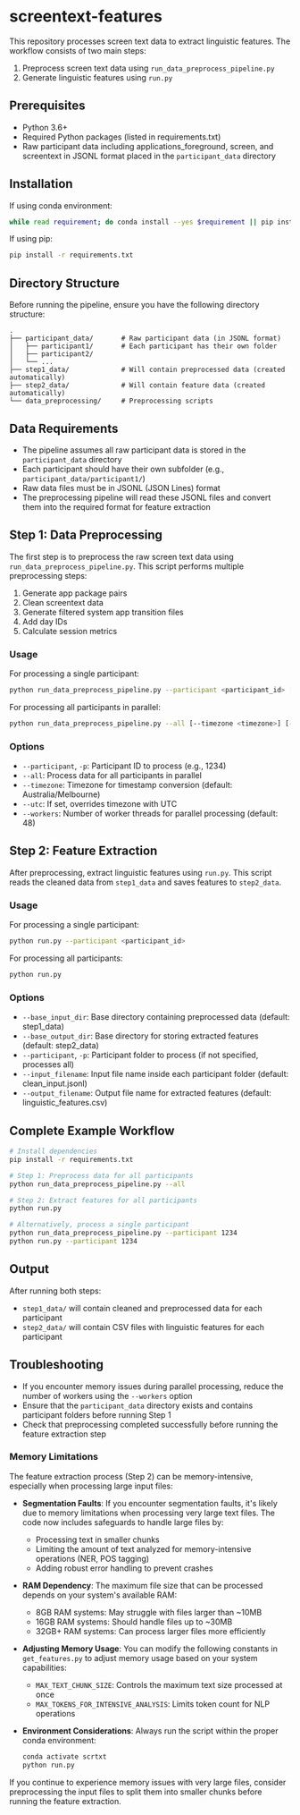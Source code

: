 # screentext-features

This repository processes screen text data to extract linguistic features. The workflow consists of two main steps:

1. Preprocess screen text data using `run_data_preprocess_pipeline.py`
2. Generate linguistic features using `run.py`

## Prerequisites

- Python 3.6+
- Required Python packages (listed in requirements.txt)
- Raw participant data including applications_foreground, screen, and screentext in JSONL format placed in the `participant_data` directory

## Installation

If using conda environment:
```bash
while read requirement; do conda install --yes $requirement || pip install $requirement; done < requirements.txt
```

If using pip:
```bash
pip install -r requirements.txt
```

## Directory Structure

Before running the pipeline, ensure you have the following directory structure:
```
.
├── participant_data/       # Raw participant data (in JSONL format)
│   ├── participant1/       # Each participant has their own folder
│   ├── participant2/
│   └── ...
├── step1_data/             # Will contain preprocessed data (created automatically)
├── step2_data/             # Will contain feature data (created automatically)
└── data_preprocessing/     # Preprocessing scripts
```

## Data Requirements

- The pipeline assumes all raw participant data is stored in the `participant_data` directory
- Each participant should have their own subfolder (e.g., `participant_data/participant1/`)
- Raw data files must be in JSONL (JSON Lines) format
- The preprocessing pipeline will read these JSONL files and convert them into the required format for feature extraction

## Step 1: Data Preprocessing

The first step is to preprocess the raw screen text data using `run_data_preprocess_pipeline.py`. This script performs multiple preprocessing steps:

1. Generate app package pairs
2. Clean screentext data
3. Generate filtered system app transition files
4. Add day IDs
5. Calculate session metrics

### Usage

For processing a single participant:
```bash
python run_data_preprocess_pipeline.py --participant <participant_id> [--timezone <timezone>]
```

For processing all participants in parallel:
```bash
python run_data_preprocess_pipeline.py --all [--timezone <timezone>] [--workers <num>]
```

### Options
- `--participant`, `-p`: Participant ID to process (e.g., 1234)
- `--all`: Process data for all participants in parallel
- `--timezone`: Timezone for timestamp conversion (default: Australia/Melbourne)
- `--utc`: If set, overrides timezone with UTC
- `--workers`: Number of worker threads for parallel processing (default: 48)

## Step 2: Feature Extraction

After preprocessing, extract linguistic features using `run.py`. This script reads the cleaned data from `step1_data` and saves features to `step2_data`.

### Usage

For processing a single participant:
```bash
python run.py --participant <participant_id>
```

For processing all participants:
```bash
python run.py
```

### Options
- `--base_input_dir`: Base directory containing preprocessed data (default: step1_data)
- `--base_output_dir`: Base directory for storing extracted features (default: step2_data)
- `--participant`, `-p`: Participant folder to process (if not specified, processes all)
- `--input_filename`: Input file name inside each participant folder (default: clean_input.jsonl)
- `--output_filename`: Output file name for extracted features (default: linguistic_features.csv)

## Complete Example Workflow

```bash
# Install dependencies
pip install -r requirements.txt

# Step 1: Preprocess data for all participants
python run_data_preprocess_pipeline.py --all

# Step 2: Extract features for all participants
python run.py

# Alternatively, process a single participant
python run_data_preprocess_pipeline.py --participant 1234
python run.py --participant 1234
```

## Output

After running both steps:
- `step1_data/` will contain cleaned and preprocessed data for each participant
- `step2_data/` will contain CSV files with linguistic features for each participant

## Troubleshooting

- If you encounter memory issues during parallel processing, reduce the number of workers using the `--workers` option
- Ensure that the `participant_data` directory exists and contains participant folders before running Step 1
- Check that preprocessing completed successfully before running the feature extraction step

### Memory Limitations

The feature extraction process (Step 2) can be memory-intensive, especially when processing large input files:

- **Segmentation Faults**: If you encounter segmentation faults, it's likely due to memory limitations when processing very large text files. The code now includes safeguards to handle large files by:
  - Processing text in smaller chunks
  - Limiting the amount of text analyzed for memory-intensive operations (NER, POS tagging)
  - Adding robust error handling to prevent crashes

- **RAM Dependency**: The maximum file size that can be processed depends on your system's available RAM:
  - 8GB RAM systems: May struggle with files larger than ~10MB
  - 16GB RAM systems: Should handle files up to ~30MB
  - 32GB+ RAM systems: Can process larger files more efficiently

- **Adjusting Memory Usage**: You can modify the following constants in `get_features.py` to adjust memory usage based on your system capabilities:
  - `MAX_TEXT_CHUNK_SIZE`: Controls the maximum text size processed at once
  - `MAX_TOKENS_FOR_INTENSIVE_ANALYSIS`: Limits token count for NLP operations

- **Environment Considerations**: Always run the script within the proper conda environment:
  ```bash
  conda activate scrtxt
  python run.py
  ```

If you continue to experience memory issues with very large files, consider preprocessing the input files to split them into smaller chunks before running the feature extraction.
